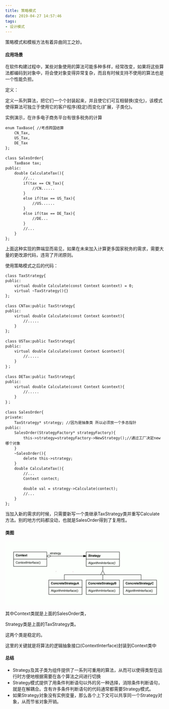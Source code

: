 ```yaml
---
title: 策略模式
date: 2019-04-27 14:57:46
tags:
- 设计模式
---
```


策略模式和模板方法有着异曲同工之妙。

#### 应用场景

在软件构建过程中，某些对象使用的算法可能多种多样，经常改变，如果将这些算法都编码到对象中，将会使对象变得异常复杂，而且有时候支持不使用的算法也是一个性能负担。

定义：

定义一系列算法，把它们一个个封装起来，并且使它们可互相替换(变化)，该模式使得算法可独立于使用它的客户程序(稳定)而变化(扩展，子类化)。

<!--more-->

实例演示，在许多电子商务平台有很多税务的计算

```
enum TaxBase{ //考虑跨国结算
	CN_Tax,
    US_Tax,
    DE_Tax
};

class SalesOrder{
	TaxBase tax;
public:
	double CalculateTax(){
        //...
        if(tax == CN_Tax){
            //CN......
        }
        else if(tax == US_Tax){
            //US......
        }
        else if(tax == DE_Tax){
            //DE...
        }
        //...
	}
};
```

上面这种实现的弊端显而易见，如果在未来加入计算更多国家税务的需求，需要大量的更改源代码，违背了开闭原则。

使用策略模式之后的代码：

```
class TaxStrategy{
public:    
	virtual double Calculate(const Context &context) = 0;
	virtual ~TaxStrategy(){}
};

class CNTax:public TaxStrategy{
public:
	virtual double Calculate(const Context &context){
        //.....
	}
};

class USTax:public TaxStrategy{
public:
	virtual double Calculate(const Context &context){
        //.....
	}
}；

class DETax:public TaxStrategy{
public:
	virtual double Calculate(const Context &context){
        //.....
	}
}；

class SalesOrder{
private:
	TaxStrategy* strategy; //因为是抽象类 所以必须放一个多态指针
public:
	SalesOrder(StrategyFactory* strategyFactory){
        this->strategy=strategyFactory->NewStrategy();//通过工厂决定new哪个对象
	}
	~SalesOrder(){
        delete this->strategy;
	}
	double CalculateTax(){
		//...
        Context contect;
        
        double val = strategy->Calculate(contect);
        //...
	}
};
```

当加入新的需求的时候，只需要新写一个类继承TaxStrategy类并重写Calculate方法。别的地方代码都没动，也就是SalesOrder得到了复用性。

#### 类图

![](/pic/策略模式类图.png)

其中Context类就是上面的SalesOrder类，

Strategy类是上面的TaxStrategy类。

这两个类是稳定的。

这里的关键就是将算法的逻辑抽象接口(ContextInterface)封装到Context类中

#### 总结

- Strategy及其子类为组件提供了一系列可重用的算法，从而可以使得类型在运行时方便地根据需要在各个算法之间进行切换
- Strategy模式提供了用条件判断语句以外的另一种选择，消除条件判断语句，就是在解耦合。含有许多条件判断语句的代码通常都需要Strategy模式。
- 如果Strategy对象没有实例变量，那么各个上下文可以共享同一个Strategy对象，从而节省对象开销。